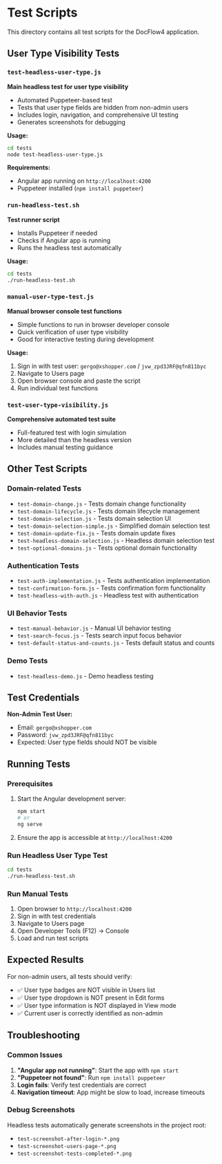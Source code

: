 # Test Scripts

This directory contains all test scripts for the DocFlow4 application.

## User Type Visibility Tests

### `test-headless-user-type.js`
**Main headless test for user type visibility**
- Automated Puppeteer-based test
- Tests that user type fields are hidden from non-admin users
- Includes login, navigation, and comprehensive UI testing
- Generates screenshots for debugging

**Usage:**
```bash
cd tests
node test-headless-user-type.js
```

**Requirements:**
- Angular app running on `http://localhost:4200`
- Puppeteer installed (`npm install puppeteer`)

### `run-headless-test.sh`
**Test runner script**
- Installs Puppeteer if needed
- Checks if Angular app is running
- Runs the headless test automatically

**Usage:**
```bash
cd tests
./run-headless-test.sh
```

### `manual-user-type-test.js`
**Manual browser console test functions**
- Simple functions to run in browser developer console
- Quick verification of user type visibility
- Good for interactive testing during development

**Usage:**
1. Sign in with test user: `gergo@xshopper.com` / `jvw_zpd3JRF@qfn811byc`
2. Navigate to Users page
3. Open browser console and paste the script
4. Run individual test functions

### `test-user-type-visibility.js`
**Comprehensive automated test suite**
- Full-featured test with login simulation
- More detailed than the headless version
- Includes manual testing guidance

## Other Test Scripts

### Domain-related Tests
- `test-domain-change.js` - Tests domain change functionality
- `test-domain-lifecycle.js` - Tests domain lifecycle management
- `test-domain-selection.js` - Tests domain selection UI
- `test-domain-selection-simple.js` - Simplified domain selection test
- `test-domain-update-fix.js` - Tests domain update fixes
- `test-headless-domain-selection.js` - Headless domain selection test
- `test-optional-domains.js` - Tests optional domain functionality

### Authentication Tests
- `test-auth-implementation.js` - Tests authentication implementation
- `test-confirmation-form.js` - Tests confirmation form functionality
- `test-headless-with-auth.js` - Headless test with authentication

### UI Behavior Tests
- `test-manual-behavior.js` - Manual UI behavior testing
- `test-search-focus.js` - Tests search input focus behavior
- `test-default-status-and-counts.js` - Tests default status and counts

### Demo Tests
- `test-headless-demo.js` - Demo headless testing

## Test Credentials

**Non-Admin Test User:**
- Email: `gergo@xshopper.com`
- Password: `jvw_zpd3JRF@qfn811byc`
- Expected: User type fields should NOT be visible

## Running Tests

### Prerequisites
1. Start the Angular development server:
   ```bash
   npm start
   # or
   ng serve
   ```

2. Ensure the app is accessible at `http://localhost:4200`

### Run Headless User Type Test
```bash
cd tests
./run-headless-test.sh
```

### Run Manual Tests
1. Open browser to `http://localhost:4200`
2. Sign in with test credentials
3. Navigate to Users page
4. Open Developer Tools (F12) → Console
5. Load and run test scripts

## Expected Results

For non-admin users, all tests should verify:
- ✅ User type badges are NOT visible in Users list
- ✅ User type dropdown is NOT present in Edit forms
- ✅ User type information is NOT displayed in View mode
- ✅ Current user is correctly identified as non-admin

## Troubleshooting

### Common Issues
1. **"Angular app not running"**: Start the app with `npm start`
2. **"Puppeteer not found"**: Run `npm install puppeteer`
3. **Login fails**: Verify test credentials are correct
4. **Navigation timeout**: App might be slow to load, increase timeouts

### Debug Screenshots
Headless tests automatically generate screenshots in the project root:
- `test-screenshot-after-login-*.png`
- `test-screenshot-users-page-*.png`
- `test-screenshot-tests-completed-*.png`